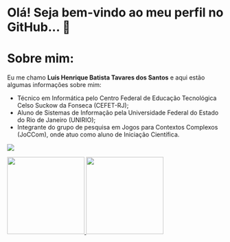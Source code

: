 # Olá! Seja bem-vindo ao meu perfil no GitHub... 👋

# Sobre mim:
<p>Eu me chamo <strong>Luís Henrique Batista Tavares dos Santos</strong> e aqui estão algumas informações sobre mim:</p>
<ul>
  <li>Técnico em Informática pelo Centro Federal de Educação Tecnológica Celso Suckow da Fonseca (CEFET-RJ);</li>
  <li>Aluno de Sistemas de Informação pela Universidade Federal do Estado do Rio de Janeiro (UNIRIO);</li>
  <li>Integrante do grupo de pesquisa em Jogos para Contextos Complexos (JoCCom), onde atuo como aluno de Iniciação Científica.</li>
</ul>

<p align="left">
  <a href="https://skillicons.dev">
    <img src="https://skillicons.dev/icons?i=python,html,css,java,javascript,php,c,cpp" />
  </a>
</p>

<div align="left">
  <a href="https://github.com/LuisHTVRS">
  <img height="180em" src="https://github-readme-stats.vercel.app/api?username=LuisHTVRS&show_icons=true&theme=gruvbox&include_all_commits=true&count_private=true"/>
  <img height="180em" src="https://github-readme-stats.vercel.app/api/top-langs/?username=LuisHTVRS&layout=compact&langs_count=7&theme=gruvbox"/>
</div>
